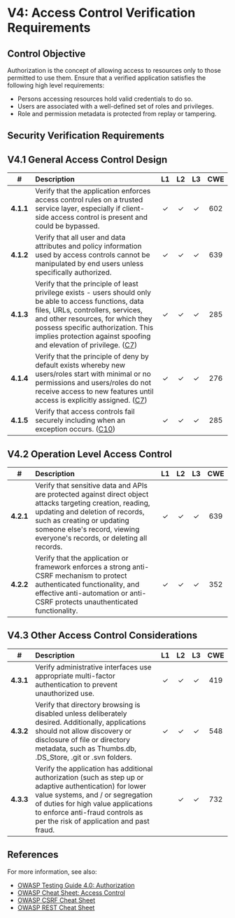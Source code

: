 # V4: Access Control Verification Requirements

## Control Objective

Authorization is the concept of allowing access to resources only to those permitted to use them. Ensure that a verified application satisfies the following high level requirements:

* Persons accessing resources hold valid credentials to do so.
* Users are associated with a well-defined set of roles and privileges.
* Role and permission metadata is protected from replay or tampering.

## Security Verification Requirements

## V4.1 General Access Control Design

| # | Description | L1 | L2 | L3 | CWE |
| :---: | :--- | :---: | :---:| :---: | :---: |
| **4.1.1** | <a name="v4.0.1-4.1.1">Verify</a> that the application enforces access control rules on a trusted service layer, especially if client-side access control is present and could be bypassed. | ✓ | ✓ | ✓ | 602 |
| **4.1.2** | <a name="v4.0.1-4.1.2">Verify</a> that all user and data attributes and policy information used by access controls cannot be manipulated by end users unless specifically authorized. | ✓ | ✓ | ✓ | 639 |
| **4.1.3** | <a name="v4.0.1-4.1.3">Verify</a> that the principle of least privilege exists - users should only be able to access functions, data files, URLs, controllers, services, and other resources, for which they possess specific authorization. This implies protection against spoofing and elevation of privilege. ([C7](https://www.owasp.org/index.php/OWASP_Proactive_Controls#tab=Formal_Numbering)) | ✓ | ✓ | ✓ |  285 |
| **4.1.4** | <a name="v4.0.1-4.1.4">Verify</a> that the principle of deny by default exists whereby new users/roles start with minimal or no permissions and users/roles do not receive access to new features until access is explicitly assigned.  ([C7](https://www.owasp.org/index.php/OWASP_Proactive_Controls#tab=Formal_Numbering)) | ✓ | ✓ | ✓ |  276 |
| **4.1.5** | <a name="v4.0.1-4.1.5">Verify</a> that access controls fail securely including when an exception occurs. ([C10](https://www.owasp.org/index.php/OWASP_Proactive_Controls#tab=Formal_Numbering)) | ✓ | ✓ | ✓ |  285 |

## V4.2 Operation Level Access Control

| # | Description | L1 | L2 | L3 | CWE |
| :---: | :--- | :---: | :---:| :---: | :---: |
| **4.2.1** | <a name="v4.0.1-4.2.1">Verify</a> that sensitive data and APIs are protected against direct object attacks targeting creation, reading, updating and deletion of records, such as creating or updating someone else's record, viewing everyone's records, or deleting all records. | ✓ | ✓ | ✓ | 639 |
| **4.2.2** | <a name="v4.0.1-4.2.2">Verify</a> that the application or framework enforces a strong anti-CSRF mechanism to protect authenticated functionality, and effective anti-automation or anti-CSRF protects unauthenticated functionality. | ✓ | ✓ | ✓ | 352 |

## V4.3 Other Access Control Considerations

| # | Description | L1 | L2 | L3 | CWE |
| :---: | :--- | :---: | :---:| :---: | :---: |
| **4.3.1** | <a name="v4.0.1-4.3.1">Verify</a> administrative interfaces use appropriate multi-factor authentication to prevent unauthorized use. | ✓ | ✓ | ✓ | 419 |
| **4.3.2** | <a name="v4.0.1-4.3.2">Verify</a> that directory browsing is disabled unless deliberately desired. Additionally, applications should not allow discovery or disclosure of file or directory metadata, such as Thumbs.db, .DS_Store, .git or .svn folders. | ✓ | ✓ | ✓ | 548 |
| **4.3.3** | <a name="v4.0.1-4.3.3">Verify</a> the application has additional authorization (such as step up or adaptive authentication) for lower value systems, and / or segregation of duties for high value applications to enforce anti-fraud controls as per the risk of application and past fraud. |  | ✓ | ✓ |  732 |

## References

For more information, see also:

* [OWASP Testing Guide 4.0: Authorization](https://www.owasp.org/index.php/Testing_for_Authorization)
* [OWASP Cheat Sheet: Access Control](https://www.owasp.org/index.php/Access_Control_Cheat_Sheet)
* [OWASP CSRF Cheat Sheet](https://www.owasp.org/index.php/Cross-Site_Request_Forgery_(CSRF)_Prevention_Cheat_Sheet)
* [OWASP REST Cheat Sheet](https://www.owasp.org/index.php/REST_Security_Cheat_Sheet)
